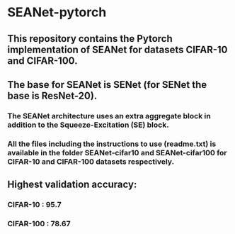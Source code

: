 # SEANet-pytorch

## This repository contains the Pytorch implementation of SEANet for datasets CIFAR-10 and CIFAR-100.

## The base for SEANet is SENet (for SENet the base is ResNet-20). 
### The SEANet architecture uses an extra aggregate block in addition to the Squeeze-Excitation (SE) block.

### All the files including the instructions to use (readme.txt) is available in the folder SEANet-cifar10 and SEANet-cifar100 for CIFAR-10 and CIFAR-100 datasets respectively.

## Highest validation accuracy:
### CIFAR-10 : 95.7
### CIFAR-100 : 78.67
